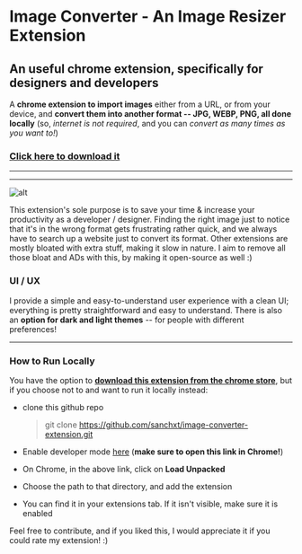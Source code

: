 # Image Converter - An Image Resizer Extension
## An useful chrome extension, specifically for designers and developers

A **chrome extension to import images** either from a URL, or from your device, and **convert them into another format -- JPG, WEBP, PNG, all done locally** (so, *internet is not required*, and you can *convert as many times as you want to!*)

### [**Click here to download it**](https://chromewebstore.google.com/detail/image-converter/gcekcldbeflpkgoedcjpafndgjkmpkdk)

---
---
![alt](https://i.imgur.com/lFiEPJA.png)

This extension's sole purpose is to save your time & increase your productivity as a developer / designer.
Finding the right image just to notice that it's in the wrong format gets frustrating rather quick, and we always have to search up a website just to convert its format. Other extensions are mostly bloated with extra stuff, making it slow in nature. I aim to remove all those bloat and ADs with this, by making it open-source as well :)

### UI / UX
I provide a simple and easy-to-understand user experience with a clean UI; everything is pretty straightforward and easy to understand. There is also an **option for dark and light themes** -- for people with different preferences!

---
### How to Run Locally
You have the option to [**download this extension from the chrome store**](https://chromewebstore.google.com/detail/image-converter/gcekcldbeflpkgoedcjpafndgjkmpkdk/), but if you choose not to and want to run it locally instead:
- clone this github repo
  > git clone https://github.com/sanchxt/image-converter-extension.git

- Enable developer mode [here](chrome://extensions/) (**make sure to open this link in Chrome!**)

- On Chrome, in the above link, click on **Load Unpacked**

- Choose the path to that directory, and add the extension

- You can find it in your extensions tab. If it isn't visible, make sure it is enabled

Feel free to contribute, and if you liked this, I would appreciate it if you could rate my extension! :)
